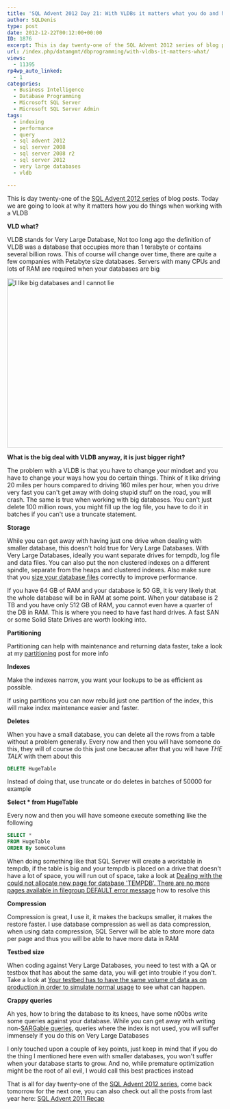 ```yaml
---
title: 'SQL Advent 2012 Day 21: With VLDBs it matters what you do and how you do it'
author: SQLDenis
type: post
date: 2012-12-22T00:12:00+00:00
ID: 1876
excerpt: This is day twenty-one of the SQL Advent 2012 series of blog posts. Today we are going to look at Very Large Databases
url: /index.php/datamgmt/dbprogramming/with-vldbs-it-matters-what/
views:
  - 11395
rp4wp_auto_linked:
  - 1
categories:
  - Business Intelligence
  - Database Programming
  - Microsoft SQL Server
  - Microsoft SQL Server Admin
tags:
  - indexing
  - performance
  - query
  - sql advent 2012
  - sql server 2008
  - sql server 2008 r2
  - sql server 2012
  - very large databases
  - vldb

---
```

This is day twenty-one of the [SQL Advent 2012 series][1] of blog posts. Today we are going to look at why it matters how you do things when working with a VLDB 

**VLD what?**
  
VLDB stands for Very Large Database, Not too long ago the definition of VLDB was a database that occupies more than 1 terabyte or contains several billion rows. This of course will change over time, there are quite a few companies with Petabyte size databases. Servers with many CPUs and lots of RAM are required when your databases are big

<div class="image_block">
  <a href="https://lessthandot.z19.web.core.windows.net/wp-content/uploads/blogs/DataMgmt/Denis/ADvent/SQLServerCPUandRAM.jpg?mtime=1356141722"><img alt="I like big databases and I cannot lie" title ="I like big databases and I cannot lie" src="https://lessthandot.z19.web.core.windows.net/wp-content/uploads/blogs/DataMgmt/Denis/ADvent/SQLServerCPUandRAM.jpg?mtime=1356141722" width="582" height="395" /></a>
</div>

**What is the big deal with VLDB anyway, it is just bigger right?**
  
The problem with a VLDB is that you have to change your mindset and you have to change your ways how you do certain things. Think of it like driving 20 miles per hours compared to driving 160 miles per hour, when you drive very fast you can't get away with doing stupid stuff on the road, you will crash. The same is true when working with big databases. You can't just delete 100 million rows, you might fill up the log file, you have to do it in batches if you can't use a truncate statement.

**Storage**
  
While you can get away with having just one drive when dealing with smaller database, this doesn't hold true for Very Large Databases. With Very Large Databases, ideally you want separate drives for tempdb, log file and data files. You can also put the non clustered indexes on a different spindle, separate from the heaps and clustered indexes. Also make sure that you [size your database files][2] correctly to improve performance.
  
If you have 64 GB of RAM and your database is 50 GB, it is very likely that the whole database will be in RAM at some point. When your database is 2 TB and you have only 512 GB of RAM, you cannot even have a quarter of the DB in RAM. This is where you need to have fast hard drives. A fast SAN or some Solid State Drives are worth looking into.

**Partitioning**
  
Partitioning can help with maintenance and returning data faster, take a look at my [partitioning][3] post for more info

**Indexes**
  
Make the indexes narrow, you want your lookups to be as efficient as possible.
  
If using partitions you can now rebuild just one partition of the index, this will make index maintenance easier and faster.

**Deletes**
  
When you have a small database, you can delete all the rows from a table without a problem generally. Every now and then you will have someone do this, they will of course do this just one because after that you will have _THE TALK_ with them about this

```sql
DELETE HugeTable
```

Instead of doing that, use truncate or do deletes in batches of 50000 for example

**Select * from HugeTable**
  
Every now and then you will have someone execute something like the following

```sql
SELECT * 
FROM HugeTable
ORDER By SomeColumn
```
When doing something like that SQL Server will create a worktable in tempdb, if the table is big and your tempdb is placed on a drive that doesn't have a lot of space, you will run out of space, take a look at [Dealing with the could not allocate new page for database 'TEMPDB'. There are no more pages available in filegroup DEFAULT error message][4] how to resolve this

**Compression**
  
Compression is great, I use it, it makes the backups smaller, it makes the restore faster. I use database compression as well as data compression, when using data compression, SQL Server will be able to store more data per page and thus you will be able to have more data in RAM

**Testbed size**
  
When coding against Very Large Databases, you need to test with a QA or testbox that has about the same data, you will get into trouble if you don't. Take a look at [Your testbed has to have the same volume of data as on production in order to simulate normal usage][5] to see what can happen.

**Crappy queries**
  
Ah yes, how to bring the database to its knees, have some n00bs write some queries against your database. While you can get away with writing non-[SARGable queries][6], queries where the index is not used, you will suffer immensely if you do this on Very Large Databases

I only touched upon a couple of key points, just keep in mind that if you do the thing I mentioned here even with smaller databases, you won't suffer when your database starts to grow. And no, while premature optimization might be the root of all evil, I would call this best practices instead

That is all for day twenty-one of the [SQL Advent 2012 series][1], come back tomorrow for the next one, you can also check out all the posts from last year here: [SQL Advent 2011 Recap][7]

 [1]: /index.php/DataMgmt/DBProgramming/sql-advent-2012-here-is
 [2]: /index.php/DataMgmt/DBAdmin/MSSQLServerAdmin/sizing-database-files
 [3]: /index.php/DataMgmt/DataDesign/sql-advent-2011-day-3
 [4]: /index.php/DataMgmt/DataDesign/could-not-allocate-new-page-for-database
 [5]: /index.php/DataMgmt/DataDesign/your-testbed-has-to-have-the-same-volume
 [6]: /index.php/DataMgmt/DBProgramming/sargable-queries
 [7]: /index.php/DataMgmt/DataDesign/sql-advent-2011-recap